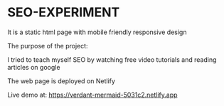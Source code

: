 # SEO-EXPERIMENT

It is a static html page with mobile friendly responsive design

The purpose of the project:

I tried to teach myself SEO by watching free video tutorials and reading articles on google

The web page is deployed on Netlify

Live demo at:  https://verdant-mermaid-5031c2.netlify.app